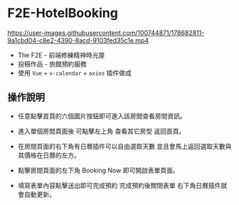 # F2E-HotelBooking

https://user-images.githubusercontent.com/100744871/178682811-9a1cbd04-c8e2-4390-8acd-9103fed35c1e.mp4

- The F2E - 前端修練精神時光屋
- 投稿作品 - 旅館預約服務
- 使用 `Vue` + `v-calendar` + `axios` 插件做成

## 操作說明

- 任意點擊首頁的六個圖片按鈕即可進入該房間查看房間資訊。

- 進入單個房間頁面後 可點擊左上角 查看其它房型 返回首頁。

- 在房間頁面的右下角有日曆插件可以自由選取天數 並且會馬上返回選取天數與其價格在日曆的左方。

- 點擊房間頁面的左下角 Booking Now 即可開啟表單頁面。

- 填寫表單內容點擊送出即可完成預約 完成預約後關閉表單 右下角日曆插件就會自動更新。
